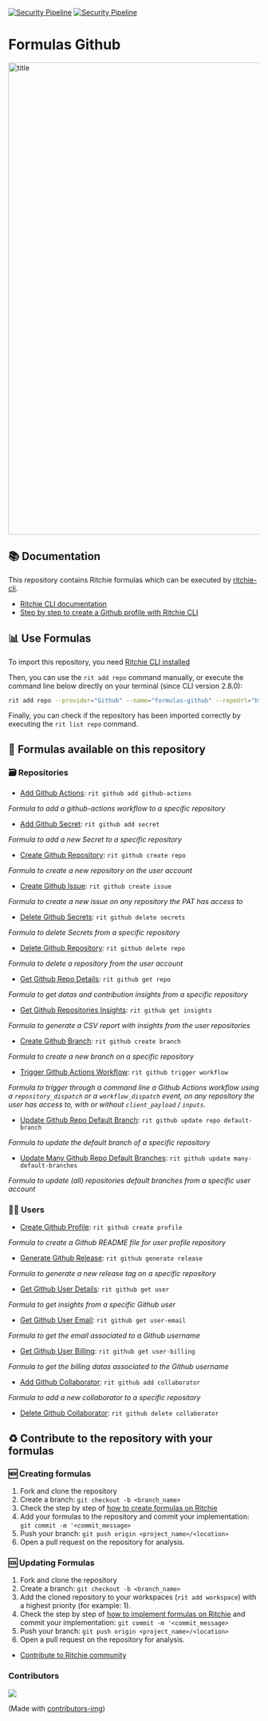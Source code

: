 [![Security Pipeline](https://github.com/GuillaumeFalourd/formulas-github/actions/workflows/security_pipeline.yml/badge.svg)](https://github.com/GuillaumeFalourd/formulas-github/actions/workflows/security_pipeline.yml) [![Security Pipeline](https://github.com/GuillaumeFalourd/formulas-github/actions/workflows/security_pipeline.yml/badge.svg)](https://github.com/GuillaumeFalourd/formulas-github/actions/workflows/security_pipeline.yml)

# Formulas Github

<img width="944" alt="title" src="https://user-images.githubusercontent.com/22433243/117589495-34453800-b100-11eb-9878-9e33af7686b4.png">

## 📚 Documentation

This repository contains Ritchie formulas which can be executed by [ritchie-cli](https://github.com/ZupIT/ritchie-cli).

- [Ritchie CLI documentation](https://docs.ritchiecli.io)
- [Step by step to create a Github profile with Ritchie CLI](https://bit.ly/devtoritgithubcreateprofile)

## 📊 Use Formulas

To import this repository, you need [Ritchie CLI installed](https://docs.ritchiecli.io/getting-started/installation)

Then, you can use the `rit add repo` command manually, or execute the command line below directly on your terminal (since CLI version 2.8.0):

```bash
rit add repo --provider="Github" --name="formulas-github" --repoUrl="https://github.com/GuillaumeFalourd/formulas-github" --priority=1
```

Finally, you can check if the repository has been imported correctly by executing the `rit list repo` command.

## 🔎 Formulas available on this repository

### 🗃 Repositories

- [Add Github Actions](https://github.com/GuillaumeFalourd/formulas-github/tree/master/github/add/github-actions): `rit github add github-actions`

*Formula to add a github-actions workflow to a specific repository*

- [Add Github Secret](https://github.com/GuillaumeFalourd/formulas-github/tree/master/github/add/secret): `rit github add secret`

*Formula to add a new Secret to a specific repository*

- [Create Github Repository](https://github.com/GuillaumeFalourd/formulas-github/tree/master/github/create/repo): `rit github create repo`

*Formula to create a new repository on the user account*

- [Create Github Issue](https://github.com/GuillaumeFalourd/formulas-github/tree/master/github/create/issue): `rit github create issue`

*Formula to create a new issue on any repository the PAT has access to*

- [Delete Github Secrets](https://github.com/GuillaumeFalourd/formulas-github/tree/master/github/delete/secrets): `rit github delete secrets`

*Formula to delete Secrets from a specific repository*

- [Delete Github Repository](https://github.com/GuillaumeFalourd/formulas-github/tree/master/github/delete/repo): `rit github delete repo`

*Formula to delete a repository from the user account*

- [Get Github Repo Details](https://github.com/GuillaumeFalourd/formulas-github/tree/master/github/get/repo): `rit github get repo`

*Formula to get datas and contribution insights from a specific repository*

- [Get Github Repositories Insights](https://github.com/GuillaumeFalourd/formulas-github/tree/master/github/get/insights): `rit github get insights`

*Formula to generate a CSV report with insights from the user repositories*

- [Create Github Branch](https://github.com/GuillaumeFalourd/formulas-github/tree/master/github/create/branch): `rit github create branch`

*Formula to create a new branch on a specific repository*

- [Trigger Github Actions Workflow](https://github.com/GuillaumeFalourd/formulas-github/blob/master/github/trigger/workflow/README.md): `rit github trigger workflow`

*Formula to trigger through a command line a Github Actions workflow using a `repository_dispatch` or a `workflow_dispatch` event, on any repository the user has access to, with or without `client_payload` / `inputs`.*

- [Update Github Repo Default Branch](https://github.com/GuillaumeFalourd/formulas-github/tree/master/github/update/repo/default-branch): `rit github update repo default-branch`

*Formula to update the default branch of a specific repository*

- [Update Many Github Repo Default Branches](https://github.com/GuillaumeFalourd/formulas-github/tree/master/github/update/many-default-branches): `rit github update many-default-branches`

*Formula to update (all) repositories default branches from a specific user account*

### 🧑‍💻 Users

- [Create Github Profile](https://github.com/GuillaumeFalourd/formulas-github/tree/master/github/create/profile): `rit github create profile`

*Formula to create a Github README file for user profile repository*

- [Generate Github Release](https://github.com/GuillaumeFalourd/formulas-github/tree/master/github/generate/release): `rit github generate release`

*Formula to generate a new release tag on a specific repository*

- [Get Github User Details](https://github.com/GuillaumeFalourd/formulas-github/tree/master/github/get/user): `rit github get user`

*Formula to get insights from a specific Github user*

- [Get Github User Email](https://github.com/GuillaumeFalourd/formulas-github/tree/master/github/get/user-email): `rit github get user-email`

*Formula to get the email associated to a Github username*

- [Get Github User Billing](https://github.com/GuillaumeFalourd/formulas-github/tree/master/github/get/user-billing): `rit github get user-billing`

*Formula to get the billing datas associated to the Github username*

- [Add Github Collaborator](https://github.com/GuillaumeFalourd/formulas-github/tree/master/github/add/collaborator): `rit github add collaborator`

*Formula to add a new collaborator to a specific repository*

- [Delete Github Collaborator](https://github.com/GuillaumeFalourd/formulas-github/tree/master/github/delete/collaborator): `rit github delete collaborator`

## ♻️ Contribute to the repository with your formulas

### 🆕 Creating formulas

1. Fork and clone the repository
2. Create a branch: `git checkout -b <branch_name>`
3. Check the step by step of [how to create formulas on Ritchie](https://docs.ritchiecli.io/tutorials/formulas/how-to-create-formulas)
4. Add your formulas to the repository
and commit your implementation: `git commit -m '<commit_message>`
5. Push your branch: `git push origin <project_name>/<location>`
6. Open a pull request on the repository for analysis.

### 🆒 Updating Formulas

1. Fork and clone the repository
2. Create a branch: `git checkout -b <branch_name>`
3. Add the cloned repository to your workspaces (`rit add workspace`) with a highest priority (for example: 1).
4. Check the step by step of [how to implement formulas on Ritchie](https://docs.ritchiecli.io/tutorials/formulas/how-to-implement-a-formula)
and commit your implementation: `git commit -m '<commit_message>`
5. Push your branch: `git push origin <project_name>/<location>`
6. Open a pull request on the repository for analysis.

- [Contribute to Ritchie community](https://github.com/ZupIT/ritchie-formulas/blob/master/CONTRIBUTING.md)

### Contributors

<a href="https://github.com/GuillaumeFalourd/formulas-github/graphs/contributors">
  <img src="https://contrib.rocks/image?repo=GuillaumeFalourd/formulas-github" />
</a>

(Made with [contributors-img](https://contrib.rocks))
